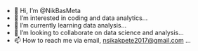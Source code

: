 - 👋 Hi, I’m @NikBasMeta
- 👀 I’m interested in coding and data analytics...
- 🌱 I’m currently learning data analysis...
- 💞️ I’m looking to collaborate on data science and analysis...
- 📫 How to reach me via email, nsikakpete2017@gmail.com ...

<!---
NikBasMeta/NikBasMeta is a ✨ special ✨ repository because its `README.md` (this file) appears on your GitHub profile.
You can click the Preview link to take a look at your changes.
--->
